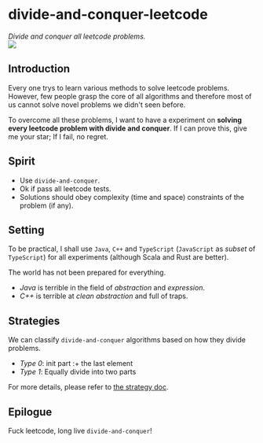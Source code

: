 # divide-and-conquer-leetcode
*Divide and conquer all leetcode problems.*  
![](https://us-central1-progress-markdown.cloudfunctions.net/progress/2)

## Introduction
Every one trys to learn various methods to solve leetcode problems.
However, few people grasp the core of all algorithms and 
therefore most of us cannot solve novel problems we didn't seen before.

To overcome all these problems, 
I want to have a experiment on **solving every leetcode problem with divide and conquer**.
If I can prove this, give me your star;
If I fail, no regret.

## Spirit
- Use `divide-and-conquer`.
- Ok if pass all leetcode tests.
- Solutions should obey complexity (time and space) constraints of the problem (if any).

## Setting
To be practical, I shall use `Java`, `C++` and `TypeScript` (`JavaScript` as *subset* of `TypeScript`) 
for all experiments (although Scala and Rust are better).

The world has not been prepared for everything.
- *Java* is terrible in the field of *abstraction* and *expression*.
- *C++* is terrible at *clean abstraction* and full of traps.

## Strategies
We can classify `divide-and-conquer` algorithms based on how they divide problems.
- *Type 0*: init part :+ the last element
- *Type 1*: Equally divide into two parts

For more details, please refer to [the strategy doc](./doc/Strategy.md).

## Epilogue
Fuck leetcode, long live `divide-and-conquer`!
